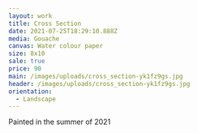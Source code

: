 ```yaml
---
layout: work
title: Cross Section
date: 2021-07-25T18:29:10.888Z
media: Gouache
canvas: Water colour paper
size: 8x10
sale: true
price: 90
main: /images/uploads/cross_section-yk1fz9gs.jpg
header: /images/uploads/cross_section-yk1fz9gs.jpg
orientation:
  - Landscape
---
```

Painted in the summer of 2021